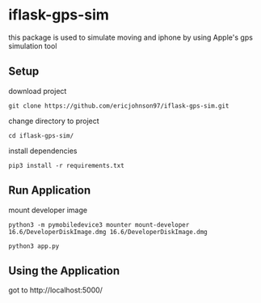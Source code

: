 # iflask-gps-sim

this package is used to simulate moving and iphone by using Apple's gps simulation tool

## Setup 

download project 
```
git clone https://github.com/ericjohnson97/iflask-gps-sim.git
```

change directory to project 
```
cd iflask-gps-sim/
```

install dependencies
```
pip3 install -r requirements.txt
```

## Run Application

mount developer image
```
python3 -m pymobiledevice3 mounter mount-developer 16.6/DeveloperDiskImage.dmg 16.6/DeveloperDiskImage.dmg
```


```
python3 app.py
```

## Using the Application

got to http://localhost:5000/
